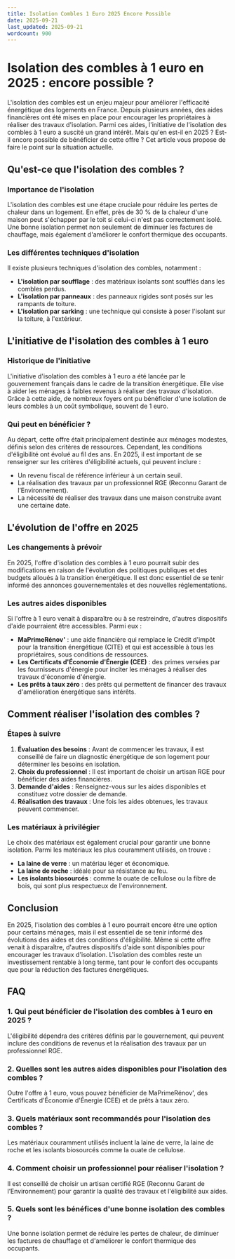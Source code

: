 ```yaml
---
title: Isolation Combles 1 Euro 2025 Encore Possible
date: 2025-09-21
last_updated: 2025-09-21
wordcount: 900
---
```


# Isolation des combles à 1 euro en 2025 : encore possible ?

L'isolation des combles est un enjeu majeur pour améliorer l'efficacité énergétique des logements en France. Depuis plusieurs années, des aides financières ont été mises en place pour encourager les propriétaires à réaliser des travaux d'isolation. Parmi ces aides, l'initiative de l'isolation des combles à 1 euro a suscité un grand intérêt. Mais qu'en est-il en 2025 ? Est-il encore possible de bénéficier de cette offre ? Cet article vous propose de faire le point sur la situation actuelle.

## Qu'est-ce que l'isolation des combles ?

### Importance de l'isolation

L'isolation des combles est une étape cruciale pour réduire les pertes de chaleur dans un logement. En effet, près de 30 % de la chaleur d'une maison peut s'échapper par le toit si celui-ci n'est pas correctement isolé. Une bonne isolation permet non seulement de diminuer les factures de chauffage, mais également d'améliorer le confort thermique des occupants.

### Les différentes techniques d'isolation

Il existe plusieurs techniques d'isolation des combles, notamment :

- **L'isolation par soufflage** : des matériaux isolants sont soufflés dans les combles perdus.
- **L'isolation par panneaux** : des panneaux rigides sont posés sur les rampants de toiture.
- **L'isolation par sarking** : une technique qui consiste à poser l'isolant sur la toiture, à l'extérieur.

## L'initiative de l'isolation des combles à 1 euro

### Historique de l'initiative

L'initiative d'isolation des combles à 1 euro a été lancée par le gouvernement français dans le cadre de la transition énergétique. Elle vise à aider les ménages à faibles revenus à réaliser des travaux d'isolation. Grâce à cette aide, de nombreux foyers ont pu bénéficier d'une isolation de leurs combles à un coût symbolique, souvent de 1 euro.

### Qui peut en bénéficier ?

Au départ, cette offre était principalement destinée aux ménages modestes, définis selon des critères de ressources. Cependant, les conditions d'éligibilité ont évolué au fil des ans. En 2025, il est important de se renseigner sur les critères d'éligibilité actuels, qui peuvent inclure :

- Un revenu fiscal de référence inférieur à un certain seuil.
- La réalisation des travaux par un professionnel RGE (Reconnu Garant de l’Environnement).
- La nécessité de réaliser des travaux dans une maison construite avant une certaine date.

## L'évolution de l'offre en 2025

### Les changements à prévoir

En 2025, l'offre d'isolation des combles à 1 euro pourrait subir des modifications en raison de l'évolution des politiques publiques et des budgets alloués à la transition énergétique. Il est donc essentiel de se tenir informé des annonces gouvernementales et des nouvelles réglementations.

### Les autres aides disponibles

Si l'offre à 1 euro venait à disparaître ou à se restreindre, d'autres dispositifs d'aide pourraient être accessibles. Parmi eux :

- **MaPrimeRénov'** : une aide financière qui remplace le Crédit d'impôt pour la transition énergétique (CITE) et qui est accessible à tous les propriétaires, sous conditions de ressources.
- **Les Certificats d'Économie d'Énergie (CEE)** : des primes versées par les fournisseurs d'énergie pour inciter les ménages à réaliser des travaux d'économie d'énergie.
- **Les prêts à taux zéro** : des prêts qui permettent de financer des travaux d'amélioration énergétique sans intérêts.

## Comment réaliser l'isolation des combles ?

### Étapes à suivre

1. **Évaluation des besoins** : Avant de commencer les travaux, il est conseillé de faire un diagnostic énergétique de son logement pour déterminer les besoins en isolation.
2. **Choix du professionnel** : Il est important de choisir un artisan RGE pour bénéficier des aides financières.
3. **Demande d'aides** : Renseignez-vous sur les aides disponibles et constituez votre dossier de demande.
4. **Réalisation des travaux** : Une fois les aides obtenues, les travaux peuvent commencer.

### Les matériaux à privilégier

Le choix des matériaux est également crucial pour garantir une bonne isolation. Parmi les matériaux les plus couramment utilisés, on trouve :

- **La laine de verre** : un matériau léger et économique.
- **La laine de roche** : idéale pour sa résistance au feu.
- **Les isolants biosourcés** : comme la ouate de cellulose ou la fibre de bois, qui sont plus respectueux de l'environnement.

## Conclusion

En 2025, l'isolation des combles à 1 euro pourrait encore être une option pour certains ménages, mais il est essentiel de se tenir informé des évolutions des aides et des conditions d'éligibilité. Même si cette offre venait à disparaître, d'autres dispositifs d'aide sont disponibles pour encourager les travaux d'isolation. L'isolation des combles reste un investissement rentable à long terme, tant pour le confort des occupants que pour la réduction des factures énergétiques.

## FAQ

### 1. Qui peut bénéficier de l'isolation des combles à 1 euro en 2025 ?

L'éligibilité dépendra des critères définis par le gouvernement, qui peuvent inclure des conditions de revenus et la réalisation des travaux par un professionnel RGE.

### 2. Quelles sont les autres aides disponibles pour l'isolation des combles ?

Outre l'offre à 1 euro, vous pouvez bénéficier de MaPrimeRénov', des Certificats d'Économie d'Énergie (CEE) et de prêts à taux zéro.

### 3. Quels matériaux sont recommandés pour l'isolation des combles ?

Les matériaux couramment utilisés incluent la laine de verre, la laine de roche et les isolants biosourcés comme la ouate de cellulose.

### 4. Comment choisir un professionnel pour réaliser l'isolation ?

Il est conseillé de choisir un artisan certifié RGE (Reconnu Garant de l’Environnement) pour garantir la qualité des travaux et l'éligibilité aux aides.

### 5. Quels sont les bénéfices d'une bonne isolation des combles ?

Une bonne isolation permet de réduire les pertes de chaleur, de diminuer les factures de chauffage et d'améliorer le confort thermique des occupants.